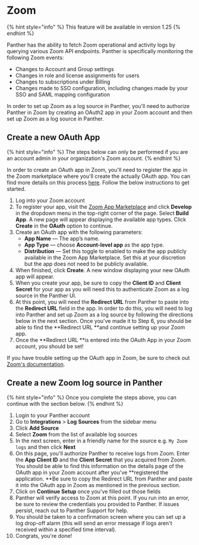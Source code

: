 # Zoom

{% hint style="info" %}
This feature will be available in version 1.25
{% endhint %}

Panther has the ability to fetch Zoom operational and activity logs by querying various Zoom API endpoints. Panther is specifically monitoring the following Zoom events:

* Changes to Account and Group settings
* Changes in role and license assignments for users
* Changes to subscriptions under Billing
* Changes made to SSO configuration, including changes made by your SSO and SAML mapping configuration

In order to set up Zoom as a log source in Panther, you'll need to authorize Panther in Zoom by creating an OAuth2 app in your Zoom account and then set up Zoom as a log source in Panther.&#x20;

## Create a new OAuth App&#x20;

{% hint style="info" %}
The steps below can only be performed if you are an account admin in your organization's Zoom account.
{% endhint %}

In order to create an OAuth app in Zoom, you'll need to register the app in the Zoom marketplace where you'll create the actually OAuth app. You can find more details on this process [here](https://marketplace.zoom.us/docs/guides/build/oauth-app). Follow the below instructions to get started.

1. Log into your Zoom account
2. To register your app, visit the [Zoom App Marketplace](https://marketplace.zoom.us) and click **Develop** in the dropdown menu in the top-right corner of the page. Select **Build App**. A new page will appear displaying the available app types. Click **Create** in the **OAuth** option to continue.
3. Create an OAuth app with the following parameters:
   * **App Name** — The app’s name.
   * **App Type** — choose **Account-level app** as the app type.
   * **Distribution** — Set this toggle to enabled to make the app publicly available in the Zoom App Marketplace. Set this at your discretion but the app does not need to be publicly available.
4. When finished, click **Create**. A new window displaying your new OAuth app will appear.
5. When you create your app, be sure to copy the **Client ID** and **Client Secret** for your app as you will need this to authenticate Zoom as a log source in the Panther UI.
6. At this point, you will need the **Redirect URL** from Panther to paste into the **Redirect URL** field in the app. In order to do this, you will need to log into Panther and set up Zoom as a log source by following the directions below in the next section. Once you've made it to Step 6, you should be able to find the **Redirect URL **and continue setting up your Zoom app.
7. Once the **Redirect URL **is entered into the OAuth App in your Zoom account, you should be set!

If you have trouble setting up the OAuth app in Zoom, be sure to check out[ Zoom's documentation](https://marketplace.zoom.us/docs/guides/build/oauth-app).

## Create a new Zoom log source in Panther

{% hint style="info" %}
Once you complete the steps above, you can continue with the section below.
{% endhint %}

1. Login to your Panther account
2. Go to **Integrations** > **Log** **Sources** from the sidebar menu
3. Click **Add Source**
4. Select **Zoom** from the list of available log sources
5. In the next screen, enter in a friendly name for the source e.g. `My Zoom logs` and then click **Next**
6. On this page, you'll authorize Panther to receive logs from Zoom. Enter the **App Client ID** and the **Client Secret** that you acquired from Zoom. You should be able to find this information on the details page of the OAuth app in your Zoom account after you've **registered the application. **Be sure to copy the Redirect URL from Panther and paste it into the OAuth app in Zoom as mentioned in the previous section.
7. Click on **Continue Setup** once you've filled out those fields
8. Panther will verify access to Zoom at this point. If you run into an error, be sure to review the credentials you provided to Panther. If issues persist, reach out to Panther Support for help.
9. You should be taken to a confirmation screen where you can set up a log drop-off alarm (this will send an error message if logs aren't received within a specified time interval).
10. Congrats, you're done!

